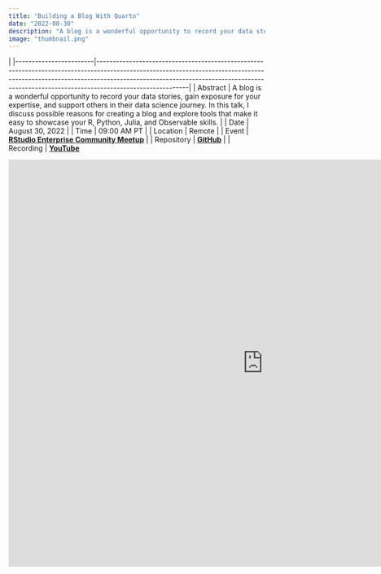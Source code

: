 ```yaml
---
title: "Building a Blog With Quarto"
date: "2022-08-30"
description: "A blog is a wonderful opportunity to record your data stories, gain exposure for your expertise, and support others in their data science journey. In this talk, I discuss possible reasons for creating a blog and explore tools that make it easy to showcase your R, Python, Julia, and Observable skills."
image: "thumbnail.png"
---
```


|
|------------------------|----------------------------------------------------------------------------------------------------------------------------------------------------------------------------------------------------------------------------------------------------------------------|
| Abstract               | A blog is a wonderful opportunity to record your data stories, gain exposure for your expertise, and support others in their data science journey. In this talk, I discuss possible reasons for creating a blog and explore tools that make it easy to showcase your R, Python, Julia, and Observable skills. |
| Date                   | August 30, 2022                                                                                                                                                                                                                                                     |
| Time                   | 09:00 AM PT                                                                                                                                                                                                                                                            |
| Location               | Remote                                                                                                                                                                                                                                                               |
| Event                  | [**RStudio Enterprise Community Meetup**](https://www.meetup.com/rstudio-enterprise-community-meetup/events/287019963/)                                                                                                                                                                  |
| Repository             | [**GitHub**](https://github.com/ivelasq/2022-08-30_building-a-blog-with-quarto)                                                                                                                                                                                           |
| Recording              | [**YouTube**](https://www.youtube.com/watch?v=CVcvXfRyfE0)                                                                                            <center>
<iframe src="https://rstd.io/build-quarto-blog" style="border:0px #ffffff none;" name="myiFrame" scrolling="no" frameborder="1" marginheight="0px" marginwidth="0px" height="800" width="1000" allowfullscreen></iframe>
</center>
